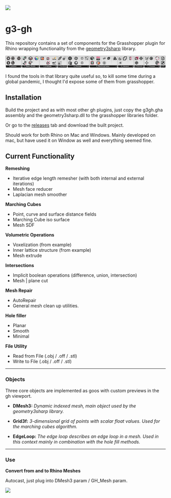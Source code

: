 ![](https://github.com/joelhi/g3-gh/blob/main/src/media/mesh.png)

# g3-gh

This repository contains a set of components for the Grasshopper plugin for Rhino wrapping functionality from the [geometry3sharp](https://github.com/gradientspace/geometry3Sharp) library.

![](https://github.com/joelhi/g3-gh/blob/main/src/media/toolbar.png)

I found the tools in that library quite useful so, to kill some time during a global pandemic, I thought I'd expose some of them from grasshopper. 

## Installation

Build the project and as with most other gh plugins, just copy the g3gh.gha assembly and the geometry3sharp.dll to the grasshopper libraries folder.

Or go to the [releases](https://github.com/joelhi/g3-gh/releases) tab and download the built project. 

Should work for both Rhino on Mac and Windows. Mainly developed on mac, but have used it on Window as well and everything seemed fine.

## Current Functionality

**Remeshing**

- Iterative edge length remesher (with both internal and external iterations)
- Mesh face reducer
- Laplacian mesh smoother

**Marching Cubes**

- Point, curve and surface distance fields
- Marching Cube iso surface
- Mesh SDF


**Volumetric Operations**

- Voxelization (from example)
- Inner lattice structure (from example)
- Mesh extrude

**Intersections**

- Implicit boolean operations (difference, union, intersection)
- Mesh | plane cut

**Mesh Repair** 

- AutoRepair
- General mesh clean up utilities.

**Hole filler**

- Planar
- Smooth
- Minimal

**File Utility**

- Read from File (.obj / .off / .stl)
- Write to File (.obj / .off / .stl)

***

### Objects

Three core objects are implemented as goos with custom previews in the gh viewport.

- **DMesh3:** *Dynamic indexed mesh, main object used by the geometry3sharp library.*

- **Grid3f:** *3-dimensional grid of points with scalar float values. Used for the marching cubes algorithm.*

- **EdgeLoop:** *The edge loop describes an edge loop in a mesh. Used in this context mainly in combination with the hole fill methods.*

***

### Use

**Convert from and to Rhino Meshes**

Autocast, just plug into DMesh3 param / GH_Mesh param.

![](https://github.com/joelhi/g3-gh/blob/main/src/media/cast.png)









